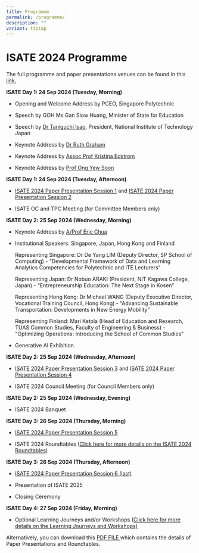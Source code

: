 ```yaml
---
title: Programme
permalink: /programme/
description: ""
variant: tiptap
---
```

<h1>ISATE 2024 Programme</h1>
<p>The full programme and paper presentations venues can be found in this
<a href="https://www.ilf2024.info/" rel="noopener nofollow" target="_blank">link.</a>
</p>
<p></p>
<p><strong>ISATE Day 1: 24 Sep 2024 (Tuesday, Morning)</strong>
</p>
<ul data-tight="true" class="tight">
<li>
<p>Opening and Welcome Address by PCEO, Singapore Polytechnic</p>
</li>
<li>
<p>Speech by GOH Ms Gan Siow Huang, Minister of State for Education</p>
</li>
<li>
<p>Speech by <a href="/files/CV_Isao_Taniguchi__The_president_of_NIT__202405.pdf" rel="noopener noreferrer nofollow" target="_blank">Dr Taniguchi Isao</a>,
President, National Institute of Technology Japan</p>
</li>
<li>
<p>Keynote Address by <a href="https://www.rhgraham.org/" rel="noopener noreferrer nofollow" target="_blank">Dr Ruth Graham</a>
</p>
</li>
<li>
<p>Keynote Address by <a href="https://www.kth.se/profile/kristina/" rel="noopener noreferrer nofollow" target="_blank">Assoc Prof Kristina Edstrom</a>
</p>
</li>
<li>
<p>Keynote Address by <a href="https://dr.ntu.edu.sg/cris/rp/rp00092/" rel="noopener noreferrer nofollow" target="_blank">Prof Ong Yew Soon</a>
</p>
</li>
</ul>
<p><strong>ISATE Day 1: 24 Sep 2024 (Tuesday, Afternoon)</strong>
</p>
<ul data-tight="true" class="tight">
<li>
<p><a href="/isate-2024-session-1/" rel="noopener noreferrer nofollow" target="_blank">ISATE 2024 Paper Presentation Session 1</a> and
<a href="/isate-2024-session-2/" rel="noopener noreferrer nofollow" target="_blank">ISATE 2024 Paper Presentation Session 2</a>
</p>
</li>
<li>
<p>ISATE OC and TPC Meeting (for Committee Members only)</p>
</li>
</ul>
<p><strong>ISATE Day 2: 25 Sep 2024 (Wednesday, Morning)</strong>
</p>
<ul data-tight="true" class="tight">
<li>
<p>Keynote Address by <a href="https://www.singaporetech.edu.sg/directory/faculty/eric-chua/" rel="noopener noreferrer nofollow" target="_blank">A/Prof Eric Chua</a>
</p>
</li>
<li>
<p>Institutional Speakers: Singapore, Japan, Hong Kong and Finland</p>
<p>Representing Singapore: Dr De Yang LIM (Deputy Director, SP School of
Computing) - “Developmental Framework of Data and Learning Analytics Competencies
for Polytechnic and ITE Lecturers”</p>
<p>Representing Japan: Dr Nobuo ARAKI (President, NIT Kagawa College, Japan)
- “Entrepreneurship Education: The Next Stage in Kosen”</p>
<p>Representing Hong Kong: Dr Michael WANG (Deputy Executive Director, Vocational
Training Council, Hong Kong) - “Advancing Sustainable Transportation: Developments
in New Energy Mobility”</p>
<p>Representing Finland: Mari Ketola (Head of Education and Research, TUAS
Common Studies, Faculty of Engineering &amp; Business) - "Optimizing Operations:
Introducing the School of Common Studies”</p>
<p></p>
</li>
<li>
<p>Generative AI Exhibition</p>
</li>
</ul>
<p><strong>ISATE Day 2: 25 Sep 2024 (Wednesday, Afternoon)</strong>
</p>
<ul data-tight="true" class="tight">
<li>
<p><a href="/isate-2024-session-3/" rel="noopener noreferrer nofollow" target="_blank">ISATE 2024 Paper Presentation Session 3</a> and
<a href="/isate-2024-session-4/" rel="noopener noreferrer nofollow" target="_blank">ISATE 2024 Paper Presentation Session 4</a>
</p>
</li>
<li>
<p>ISATE 2024 Council Meeting (for Council Members only)</p>
</li>
</ul>
<p><strong>ISATE Day 2: 25 Sep 2024 (Wednesday, Evening)</strong>
</p>
<ul data-tight="true" class="tight">
<li>
<p>ISATE 2024 Banquet</p>
</li>
</ul>
<p><strong>ISATE Day 3: 26 Sep 2024 (Thursday, Morning)</strong>
</p>
<ul data-tight="true" class="tight">
<li>
<p><a href="/isate-2024-session-5/" rel="noopener noreferrer nofollow" target="_blank">ISATE 2024 Paper Presentation Session 5</a>
</p>
</li>
<li>
<p>ISATE 2024 Roundtables (<a href="/roundtables-learning-journeys-and-workshops/" rel="noopener noreferrer nofollow" target="_blank">Click here for more details on the ISATE 2024 Roundtables</a>)</p>
</li>
</ul>
<p><strong>ISATE Day 3: 26 Sep 2024 (Thursday, Afternoon)</strong>
</p>
<ul data-tight="true" class="tight">
<li>
<p><a href="/isate-2024-session-6/" rel="noopener noreferrer nofollow" target="_blank">ISATE 2024 Paper Presentation Session 6 (last)</a>
</p>
</li>
<li>
<p>Presentation of ISATE 2025</p>
</li>
<li>
<p>Closing Ceremony</p>
</li>
</ul>
<p><strong>ISATE Day 4: 27 Sep 2024 (Friday, Morning)</strong>
</p>
<ul data-tight="true" class="tight">
<li>
<p>Optional Learning Journeys and/or Workshops (<a href="/roundtables-learning-journeys-and-workshops/" rel="noopener noreferrer nofollow" target="_blank">Click here for more details on the Learning Journeys and Workshops)</a>
</p>
</li>
</ul>
<p></p>
<p>Alternatively, you can download this <a href="/files/Full_Program__Version_Sep_19_.pdf" rel="noopener nofollow" target="_blank">PDF FILE </a>which contains
the details of Paper Presentations and Roundtables.</p>